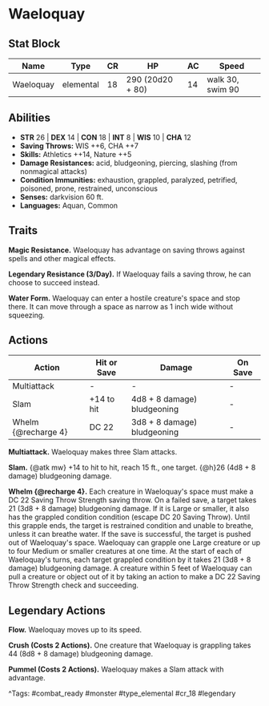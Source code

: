 # Waeloquay

## Stat Block

| Name | Type | CR | HP | AC | Speed |
|------|------|----|----|----|-------|
| Waeloquay | elemental | 18 | 290 (20d20 + 80) | 14 | walk 30, swim 90 |

## Abilities

- **STR** 26 | **DEX** 14 | **CON** 18 | **INT** 8 | **WIS** 10 | **CHA** 12
- **Saving Throws:** WIS ++6, CHA ++7  
- **Skills:** Athletics ++14, Nature ++5  
- **Damage Resistances:** acid, bludgeoning, piercing, slashing (from nonmagical attacks)  
- **Condition Immunities:** exhaustion, grappled, paralyzed, petrified, poisoned, prone, restrained, unconscious  
- **Senses:** darkvision 60 ft.  
- **Languages:** Aquan, Common

## Traits

**Magic Resistance.** Waeloquay has advantage on saving throws against spells and other magical effects.

**Legendary Resistance (3/Day).** If Waeloquay fails a saving throw, he can choose to succeed instead.

**Water Form.** Waeloquay can enter a hostile creature's space and stop there. It can move through a space as narrow as 1 inch wide without squeezing.


## Actions

| Action | Hit or Save | Damage | On Save |
|--------|--------------|--------|----------|
| Multiattack | - | - | - |
| Slam | +14 to hit | 4d8 + 8 damage) bludgeoning | - |
| Whelm {@recharge 4} | DC 22 | 3d8 + 8 damage) bludgeoning | - |

**Multiattack.** Waeloquay makes three Slam attacks.

**Slam.** {@atk mw} +14 to hit to hit, reach 15 ft., one target. {@h}26 (4d8 + 8 damage) bludgeoning damage.

**Whelm {@recharge 4}.** Each creature in Waeloquay's space must make a DC 22 Saving Throw Strength saving throw. On a failed save, a target takes 21 (3d8 + 8 damage) bludgeoning damage. If it is Large or smaller, it also has the grappled condition condition (escape DC 20 Saving Throw). Until this grapple ends, the target is restrained condition and unable to breathe, unless it can breathe water. If the save is successful, the target is pushed out of Waeloquay's space. Waeloquay can grapple one Large creature or up to four Medium or smaller creatures at one time. At the start of each of Waeloquay's turns, each target grappled condition by it takes 21 (3d8 + 8 damage) bludgeoning damage. A creature within 5 feet of Waeloquay can pull a creature or object out of it by taking an action to make a DC 22 Saving Throw Strength check and succeeding.

## Legendary Actions

**Flow.** Waeloquay moves up to its speed.

**Crush (Costs 2 Actions).** One creature that Waeloquay is grappling takes 44 (8d8 + 8 damage) bludgeoning damage.

**Pummel (Costs 2 Actions).** Waeloquay makes a Slam attack with advantage.



^Tags: #combat_ready #monster #type_elemental #cr_18 #legendary